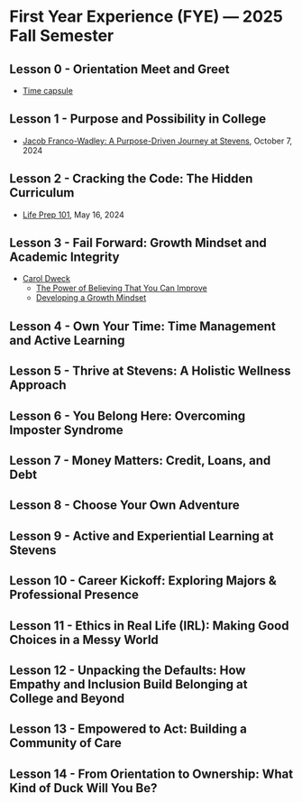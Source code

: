 # First Year Experience (FYE) &mdash; 2025 Fall Semester
## Lesson 0 - Orientation Meet and Greet
* [Time capsule](https://en.wikipedia.org/wiki/Time_capsule)
## Lesson 1 - Purpose and Possibility in College
* [Jacob Franco-Wadley: A Purpose-Driven Journey at Stevens](https://www.stevens.edu/news/jacob-franco-wadley-a-purpose-driven-journey-at-stevens), October 7, 2024
## Lesson 2 - Cracking the Code: The Hidden Curriculum
* [Life Prep 101](https://www.insidehighered.com/opinion/columns/higher-ed-gamma/2024/05/16/how-hidden-curriculum-prepares-students-post-college), May 16, 2024
## Lesson 3 - Fail Forward: Growth Mindset and Academic Integrity
* [Carol Dweck](https://en.wikipedia.org/wiki/Carol_Dweck)
  * [The Power of Believing That You Can Improve](https://www.youtube.com/watch?v=_X0mgOOSpLU&t=231s)
  * [Developing a Growth Mindset](https://www.youtube.com/watch?v=hiiEeMN7vbQ)
## Lesson 4 - Own Your Time: Time Management and Active Learning

## Lesson 5 - Thrive at Stevens: A Holistic Wellness Approach

## Lesson 6 - You Belong Here: Overcoming Imposter Syndrome

## Lesson 7 - Money Matters: Credit, Loans, and Debt

## Lesson 8 - Choose Your Own Adventure

## Lesson 9 - Active and Experiential Learning at Stevens

## Lesson 10 - Career Kickoff: Exploring Majors & Professional Presence

## Lesson 11 - Ethics in Real Life (IRL): Making Good Choices in a Messy World

## Lesson 12 - Unpacking the Defaults: How Empathy and Inclusion Build Belonging at College and Beyond

## Lesson 13 - Empowered to Act: Building a Community of Care

## Lesson 14 - From Orientation to Ownership: What Kind of Duck Will You Be?
